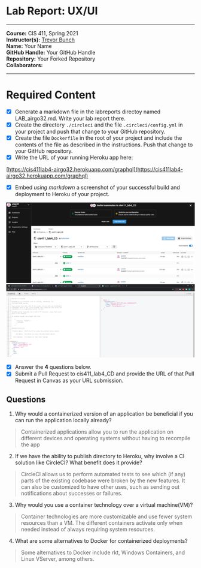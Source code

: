 # Lab Report: UX/UI
___
**Course:** CIS 411, Spring 2021  
**Instructor(s):** [Trevor Bunch](https://github.com/trevordbunch)  
**Name:** Your Name  
**GitHub Handle:** Your GitHub Handle  
**Repository:** Your Forked Repository  
**Collaborators:** 
___

# Required Content

- [X] Generate a markdown file in the labreports directoy named LAB_airgo32.md. Write your lab report there.
- [X] Create the directory ```./circleci``` and the file ```.circleci/config.yml``` in your project and push that change to your GitHub repository.
- [X] Create the file ```Dockerfile``` in the root of your project and include the contents of the file as described in the instructions. Push that change to your GitHub repository.
- [X] Write the URL of your running Heroku app here:

[https://cis411lab4-airgo32.herokuapp.com/graphql](https://cis411lab4-airgo32.herokuapp.com/graphql)
- [X] Embed _using markdown_ a screenshot of your successful build and deployment to Heroku of your project.  

![Successful Build](../assets/airgo32/circleci_success.png)     
![Successful Build](../assets/airgo32/heroku_graphql.png)
- [X] Answer the **4** questions below.
- [X] Submit a Pull Request to cis411_lab4_CD and provide the URL of that Pull Request in Canvas as your URL submission.

## Questions
1. Why would a containerized version of an application be beneficial if you can run the application locally already?
> Containerized applications allow you to run the application on different devices and operating systems without having to recompile the app
2. If we have the ability to publish directory to Heroku, why involve a CI solution like CircleCI? What benefit does it provide?
> CircleCI allows us to perform automated tests to see which (if any) parts of the existing codebase were broken by the new features. It can also be customized to have other uses, such as sending out notifications about successes or failures.
3. Why would you use a container technology over a virtual machine(VM)?
> Container technologies are more customizable and use fewer system resources than a VM. The different containers activate only when needed instead of always requiring system resources.
4. What are some alternatives to Docker for containerized deployments?
> Some alternatives to Docker include rkt, Windows Containers, and Linux VServer, among others.